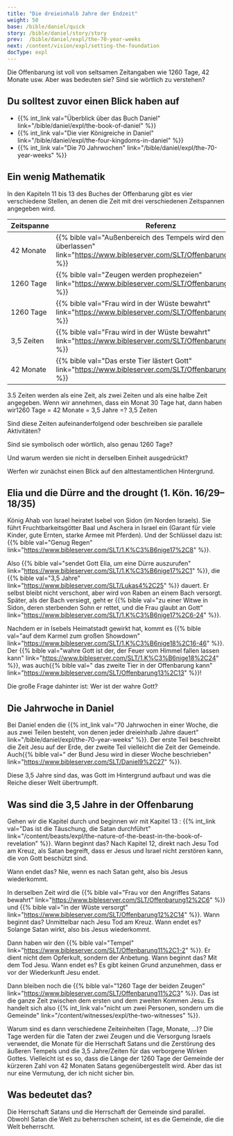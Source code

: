 ```yaml
---
title: "Die dreieinhalb Jahre der Endzeit"
weight: 50
base: /bible/daniel/quick
story: /bible/daniel/story/story
prev:  /bible/daniel/expl/the-70-year-weeks
next: /content/vision/expl/setting-the-foundation
docType: expl
---
```


Die Offenbarung ist voll von seltsamen Zeitangaben wie 1260 Tage, 42 Monate usw. Aber was bedeuten sie? Sind sie wörtlich zu verstehen?

## Du solltest zuvor einen Blick haben auf

<a name="7ed9"></a>
- {{% int_link val="Überblick über das Buch Daniel" link="/bible/daniel/expl/the-book-of-daniel" %}}
- {{% int_link val="Die vier Königreiche in Daniel" link="/bible/daniel/expl/the-four-kingdoms-in-daniel" %}}
- {{% int_link val="Die 70 Jahrwochen" link="/bible/daniel/expl/the-70-year-weeks" %}}

## Ein wenig Mathematik

<a name="472b"></a>
In den Kapiteln 11 bis 13 des Buches der Offenbarung gibt es vier verschiedene Stellen, an denen die Zeit mit drei verschiedenen Zeitspannen angegeben wird.

| Zeitspanne | Referenz |
|------------|----------|
| 42 Monate | {{% bible val="Außenbereich des Tempels wird den Heiden überlassen" link="https://www.bibleserver.com/SLT/Offenbarung11%2C2" %}} |
| 1260 Tage | {{% bible val="Zeugen werden prophezeien" link="https://www.bibleserver.com/SLT/Offenbarung11%2C3" %}} |
| 1260 Tage | {{% bible val="Frau wird in der Wüste bewahrt" link="https://www.bibleserver.com/SLT/Offenbarung12%2C6" %}} |
| 3,5 Zeiten | {{% bible val="Frau wird in der Wüste bewahrt" link="https://www.bibleserver.com/SLT/Offenbarung12%2C14" %}} |
| 42 Monate | {{% bible val="Das erste Tier lästert Gott" link="https://www.bibleserver.com/SLT/Offenbarung13%2C5" %}} |

3.5 Zeiten werden als eine Zeit, als zwei Zeiten und als eine halbe Zeit angegeben. Wenn wir annehmen, dass ein Monat 30 Tage hat, dann haben wir1260 Tage = 42 Monate = 3,5 Jahre =? 3,5 Zeiten

Sind diese Zeiten aufeinanderfolgend oder beschreiben sie parallele Aktivitäten?

Sind sie symbolisch oder wörtlich, also genau 1260 Tage?

Und warum werden sie nicht in derselben Einheit ausgedrückt?

Werfen wir zunächst einen Blick auf den alttestamentlichen Hintergrund.

## Elia und die Dürre and the drought (1. Kön. 16/29–18/35)

<a name="2b28"></a>
König Ahab von Israel heiratet Isebel von Sidon (im Norden Israels). Sie führt Fruchtbarkeitsgötter Baal und Aschera in Israel ein (Garant für viele Kinder, gute Ernten, starke Armee mit Pferden). Und der Schlüssel dazu ist: {{% bible val="Genug Regen" link="https://www.bibleserver.com/SLT/1.K%C3%B6nige17%2C8" %}}.

Also {{% bible val="sendet Gott Elia, um eine Dürre auszurufen" link="https://www.bibleserver.com/SLT/1.K%C3%B6nige17%2C1" %}}, die {{% bible val="3,5 Jahre" link="https://www.bibleserver.com/SLT/Lukas4%2C25" %}} dauert. Er selbst bleibt nicht verschont, aber wird von Raben an einem Bach versorgt. Später, als der Bach versiegt, geht er {{% bible val="zu einer Witwe in Sidon, deren sterbenden Sohn er rettet, und die Frau glaubt an Gott" link="https://www.bibleserver.com/SLT/1.K%C3%B6nige17%2C6-24" %}}.

Nachdem er in Isebels Heimatstadt gewirkt hat, kommt es {{% bible val="auf dem Karmel zum großen Showdown" link="https://www.bibleserver.com/SLT/1.K%C3%B6nige18%2C16-46" %}}. Der {{% bible val="wahre Gott ist der, der Feuer vom Himmel fallen lassen kann" link="https://www.bibleserver.com/SLT/1.K%C3%B6nige18%2C24" %}}, was auch{{% bible val=" das zweite Tier in der Offenbarung kann" link="https://www.bibleserver.com/SLT/Offenbarung13%2C13" %}}!

Die große Frage dahinter ist: Wer ist der wahre Gott?

## Die Jahrwoche in Daniel

<a name="8ed0"></a>
Bei Daniel enden die {{% int_link val="70 Jahrwochen in einer Woche, die aus zwei Teilen besteht, von denen jeder dreieinhalb Jahre dauert" link="/bible/daniel/expl/the-70-year-weeks" %}}. Der erste Teil beschreibt die Zeit Jesu auf der Erde, der zweite Teil vielleicht die Zeit der Gemeinde. Auch{{% bible val=" der Bund Jesu wird in dieser Woche beschrieben" link="https://www.bibleserver.com/SLT/Daniel9%2C27" %}}.

Diese 3,5 Jahre sind das, was Gott im Hintergrund aufbaut und was die Reiche dieser Welt übertrumpft.

## Was sind die 3,5 Jahre in der Offenbarung

<a name="1f16"></a>
Gehen wir die Kapitel durch und beginnen wir mit Kapitel 13 : {{% int_link val="Das ist die Täuschung, die Satan durchführt" link="/content/beasts/expl/the-nature-of-the-beast-in-the-book-of-revelation" %}}. Wann beginnt das? Nach Kapitel 12, direkt nach Jesu Tod am Kreuz, als Satan begreift, dass er Jesus und Israel nicht zerstören kann, die von Gott beschützt sind.

Wann endet das? Nie, wenn es nach Satan geht, also bis Jesus wiederkommt.

In derselben Zeit wird die {{% bible val="Frau vor den Angriffes Satans bewahrt" link="https://www.bibleserver.com/SLT/Offenbarung12%2C6" %}} und {{% bible val="in der Wüste versorgt" link="https://www.bibleserver.com/SLT/Offenbarung12%2C14" %}}. Wann beginnt das? Unmittelbar nach Jesu Tod am Kreuz. Wann endet es? Solange Satan wirkt, also bis Jesus wiederkommt.

Dann haben wir den {{% bible val="Tempel" link="https://www.bibleserver.com/SLT/Offenbarung11%2C1-2" %}}. Er dient nicht dem Opferkult, sondern der Anbetung. Wann beginnt das? Mit dem Tod Jesu. Wann endet es? Es gibt keinen Grund anzunehmen, dass er vor der Wiederkunft Jesu endet.

Dann bleiben noch die {{% bible val="1260 Tage der beiden Zeugen" link="https://www.bibleserver.com/SLT/Offenbarung11%2C3" %}}. Das ist die ganze Zeit zwischen dem ersten und dem zweiten Kommen Jesu. Es handelt sich also {{% int_link val="nicht um zwei Personen, sondern um die Gemeinde" link="/content/witnesses/expl/the-two-witnesses" %}}.

Warum sind es dann verschiedene Zeiteinheiten (Tage, Monate, …)? Die Tage werden für die Taten der zwei Zeugen und die Versorgung Israels verwendet, die Monate für die Herrschaft Satans und die Zerstörung des äußeren Tempels und die 3,5 Jahre/Zeiten für das verborgene Wirken Gottes. Vielleicht ist es so, dass die Länge der 1260 Tage der Gemeinde der kürzeren Zahl von 42 Monaten Satans gegenübergestellt wird. Aber das ist nur eine Vermutung, der ich nicht sicher bin.

## Was bedeutet das?

<a name="051a"></a>
Die Herrschaft Satans und die Herrschaft der Gemeinde sind parallel. Obwohl Satan die Welt zu beherrschen scheint, ist es die Gemeinde, die die Welt beherrscht.

